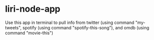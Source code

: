 # liri-node-app
Use this app in terminal to pull info from twitter (using command "my-tweets", spotify (using command "spotify-this-song"), and omdb (using command "movie-this")